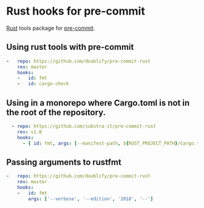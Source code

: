 # Rust hooks for pre-commit

[Rust](https://www.rust-lang.org) tools package for [pre-commit](https://pre-commit.com).

## Using rust tools with pre-commit

```yaml
-   repo: https://github.com/doublify/pre-commit-rust
    rev: master
    hooks:
    -   id: fmt
    -   id: cargo-check
```

## Using in a monorepo where Cargo.toml is not in the root of the repository.

```yaml
  - repo: https://github.com/substra-it/pre-commit-rust
    rev: v1.0
    hooks:
      - { id: fmt, args: [--manifest-path, ${RUST_PROJECT_PATH}/Cargo.toml, --] }
```

## Passing arguments to rustfmt

```yaml
-   repo: https://github.com/doublify/pre-commit-rust
    rev: master
    hooks:
    -   id: fmt
        args: ['--verbose', '--edition', '2018', '--']
```
